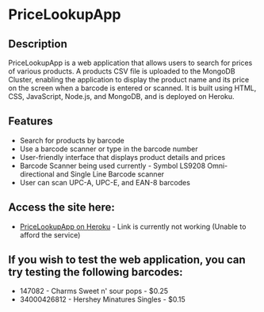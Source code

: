 # PriceLookupApp

## Description
PriceLookupApp is a web application that allows users to search for prices of various products. A products CSV file is uploaded to the MongoDB Cluster, enabling the application to display the product name and its price on the screen when a barcode is entered or scanned. It is built using HTML, CSS, JavaScript, Node.js, and MongoDB, and is deployed on Heroku.

## Features
- Search for products by barcode
- Use a barcode scanner or type in the barcode number
- User-friendly interface that displays product details and prices
- Barcode Scanner being used currently - Symbol LS9208 Omni-directional and Single Line Barcode scanner
- User can scan UPC-A, UPC-E, and EAN-8 barcodes

## Access the site here:
- [PriceLookupApp on Heroku](https://pricelookupapp-0cef366c2ad6.herokuapp.com/) - Link is currently not working (Unable to afford the service)

## If you wish to test the web application, you can try testing the following barcodes:
- 147082 - Charms Sweet n' sour pops - $0.25
- 34000426812 - Hershey Minatures Singles - $0.15

